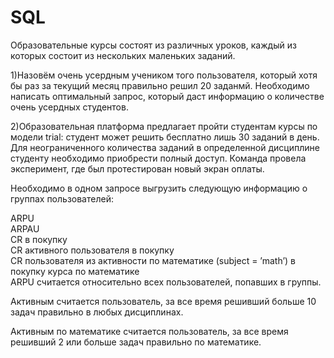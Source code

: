 # SQL
Образовательные курсы состоят из различных уроков, каждый из которых состоит из нескольких маленьких заданий.

1)Назовём очень усердным учеником того пользователя, который хотя бы раз за текущий месяц правильно решил 20 заданмй.
Необходимо написать оптимальный запрос, который даст информацию о количестве очень усердных студентов.

2)Образовательная платформа предлагает пройти студентам курсы по модели trial: студент может решить бесплатно лишь 30 заданий в день. Для неограниченного количества заданий в определенной дисциплине студенту необходимо приобрести полный доступ. Команда провела эксперимент, где был протестирован новый экран оплаты.

Необходимо в одном запросе выгрузить следующую информацию о группах пользователей:

ARPU  
ARPAU  
CR в покупку  
СR активного пользователя в покупку  
CR пользователя из активности по математике (subject = ’math’) в покупку курса по математике  
ARPU считается относительно всех пользователей, попавших в группы.  

Активным считается пользователь, за все время решивший больше 10 задач правильно в любых дисциплинах.  

Активным по математике считается пользователь, за все время решивший 2 или больше задач правильно по математике.  
